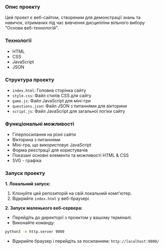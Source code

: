 ### Опис проекту

Цей проект є веб-сайтом, створеним для демонстрації знань та навичок, отриманих під час вивчення дисципліни вільного вибору "Основи веб-технологій".

### Технології

* HTML
* CSS
* JavaScript
* JSON

### Структура проекту

* `index.html`: Головна сторінка сайту
* `style.css`: Файл стилів CSS для сайту
* `game.js`: Файл JavaScript для міні-гри
* `questions.json`: Файл JSON з питаннями для вікторини
* `script.js`: Файл JavaScript для загальної логіки сайту

### Функціональні можливості

* Гіперпосилання на різні сайти
* Вікторина з питаннями
* Міні-гра, що використовує JavaScript
* Форма реєстрації для користувачів
* Показані основні елементи та можливості HTML & CSS
* SVG - графіка

### Запуск проекту

**1. Локальний запуск:**

1. Клонуйте цей репозиторій на свій локальний комп'ютер.
2. Відкрийте `index.html` у веб-браузері.

**2. Запуск маленького веб-сервера:**

* Перейдіть до директорії з проектом у вашому терміналі.
* Виконайте команду:

```bash
python3 -m http.server 9000
```

* Відкрийте браузер і перейдіть за посиланням: `http://localhost:9000/`


